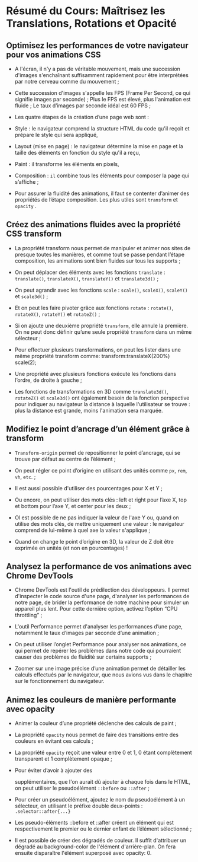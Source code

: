 # Résumé du Cours: Maîtrisez les Translations, Rotations et Opacité

## Optimisez les performances de votre navigateur pour vos animations CSS

* A l'écran, il n'y a pas de véritable mouvement, mais une succession d'images s'enchaînant suffisamment rapidement pour être interprétées par notre cerveau comme du mouvement ;

* Cette succession d'images s'appelle les FPS (Frame Per Second, ce qui signifie images par seconde) ; Plus le FPS est élevé, plus l'animation est fluide ; Le taux d’images par seconde idéal est 60 FPS ;

* Les quatre étapes de la création d’une page web sont : 

* Style : le navigateur comprend la structure HTML du code qu'il reçoit et prépare le style qui sera appliqué,

* Layout (mise en page) : le navigateur détermine la mise en page et la taille des éléments en fonction du style qu'il a reçu,

* Paint : il transforme les éléments en pixels,

* Composition : `il` combine tous les éléments pour composer la page qui s’affiche ;

* Pour assurer la fluidité des animations, il faut se contenter d’animer des propriétés de l’étape composition. Les plus utiles sont  `transform`  et  `opacity`  .

## Créez des animations fluides avec la propriété CSS transform

* La propriété  transform  nous permet de manipuler et animer nos sites de presque toutes les manières, et comme tout se passe pendant l’étape composition, les animations sont bien fluides sur tous les supports ;

* On peut déplacer des éléments avec les fonctions `translate` :   `translate()`,  `translateX()`,  `translateY()`  et  `translate3d()`  ;

* On peut agrandir avec les fonctions `scale` :  `scale()`,  `scaleX()`,  `scaleY()`  et  `scale3d()`  ;

* Et on peut les faire pivoter grâce aux fonctions `rotate` :  `rotate()`,  `rotateX()`,  `rotateY()` et  `rotateZ()`  ;

* Si on ajoute une deuxième propriété  `transform`, elle annule la première. On ne peut donc définir qu’une seule propriété  `transform`  dans un même sélecteur ;

* Pour effectuer plusieurs transformations, on peut les lister dans une même propriété transform comme: transform:translateX(200%) scale(2);

* Une propriété avec plusieurs fonctions exécute les fonctions dans l’ordre, de droite à gauche ;

* Les fonctions de transformations en 3D comme `translate3d()`,  `rotateZ()`  et  `scale3d()`  ont également besoin de la fonction perspective pour indiquer au navigateur la distance à laquelle l'utilisateur se trouve : plus la distance est grande, moins l'animation sera marquée.

## Modifiez le point d’ancrage d’un élément grâce à transform

* `Transform-origin`  permet de repositionner le point d’ancrage, qui se trouve par défaut au centre de l’élément ;

* On peut régler ce point d’origine en utilisant des unités comme `px`, `rem`, `vh`, `etc`. ;

* Il est aussi possible d'utiliser des pourcentages pour X et Y ;

* Ou encore, on peut utiliser des mots clés :  left  et   right  pour l’axe X,  top  et  bottom  pour l’axe Y, et  center  pour les deux ;

* Ol est possible de ne pas indiquer la valeur de l'axe Y ou, quand on utilise des mots clés, de mettre uniquement une valeur : le navigateur comprend de lui-même à quel axe la valeur s'applique ;

* Quand on change le point d’origine en 3D, la valeur de Z doit être exprimée en unités (et non en pourcentages) !

## Analysez la performance de vos animations avec Chrome DevTools

* Chrome DevTools est l'outil de prédilection des développeurs. Il permet d'inspecter le code source d'une page, d'analyser les performances de notre page, de brider la performance de notre machine pour simuler un appareil plus lent. Pour cette dernière option, activez l’option “CPU throttling” ;

* L'outil Performance permet d'analyser les performances d’une page, notamment le taux d’images par seconde d’une animation ;

* On peut utiliser l’onglet Performance pour analyser nos animations, ce qui permet de repérer les problèmes dans notre code qui pourraient causer des problèmes de fluidité sur certains supports ;

* Zoomer sur une image précise d’une animation permet de détailler les calculs effectués par le navigateur, que nous avions vus dans le chapitre sur le fonctionnement du navigateur.

## 	Animez les couleurs de manière performante avec opacity

* Animer la couleur d’une propriété déclenche des calculs de paint ;

* La propriété `opacity`  nous permet de faire des transitions entre des couleurs en évitant ces calculs ;

* La propriété  `opacity`  reçoit une valeur entre 0 et 1, 0 étant complètement transparent et 1 complètement opaque ;

* Pour éviter d’avoir à ajouter des  <div>  supplémentaires, que l'on aurait dû ajouter à chaque fois dans le HTML, on peut utiliser le pseudoélément  `::before`  ou  `::after`  ;

* Pour créer un pseudoélément, ajoutez le nom du pseudoélément à un sélecteur, en utilisant le préfixe double deux-points :  `.selector::after{...}`

* Les pseudo-éléments  ::before  et  ::after  créent un élément qui est respectivement le premier ou le dernier enfant de l’élément sélectionné ; 

* Il est possible de créer des dégradés de couleur. Il suffit d'attribuer un dégradé au background-color de l'élément d'arrière-plan. On fera ensuite disparaître l'élément superposé avec opacity: 0.
